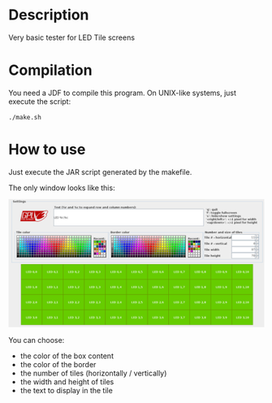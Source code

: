 # Description

Very basic tester for LED Tile screens

# Compilation

You need a JDF to compile this program.
On UNIX-like systems, just execute the script:

```
./make.sh
```

# How to use

Just execute the JAR script generated by the makefile.

The only window looks like this:

![LEDTileTester-201709](/doc/screenshots/screenshot-201709.png)

You can choose:
* the color of the box content
* the color of the border
* the number of tiles (horizontally / vertically)
* the width and height of tiles
* the text to display in the tile

